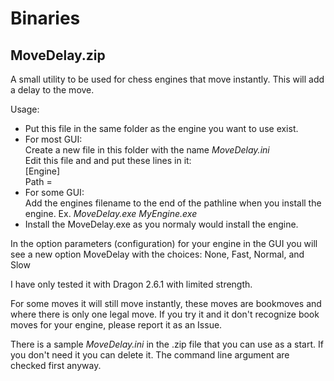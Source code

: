 # Binaries

## MoveDelay.zip

A small utility to be used for chess engines that move instantly. This will add a delay to the move.

Usage:<br/>
- Put this file in the same folder as the engine you want to use exist.
- For most GUI:<br/>
  Create a new file in this folder with the name _MoveDelay.ini_<br/>
  Edit this file and and put these lines in it:<br/>
    [Engine]<br/>
    Path = <filename of your engine>
- For some GUI:<br/>
    Add the engines filename to the end of the pathline when you install the engine. Ex. _MoveDelay.exe MyEngine.exe_
- Install the MoveDelay.exe as you normaly would install the engine.
  
In the option parameters (configuration) for your engine in the GUI you will see a new option MoveDelay with the choices: None, Fast, Normal, and Slow
  
I have only tested it with Dragon 2.6.1 with limited strength.
 
For some moves it will still move instantly, these moves are bookmoves and where there is only one legal move. If you try it and it don't recognize book moves for your engine, please report it as an Issue.
 
There is a sample _MoveDelay.ini_ in the .zip file that you can use as a start. If you don't need it you can delete it. The command line argument are checked first anyway.
